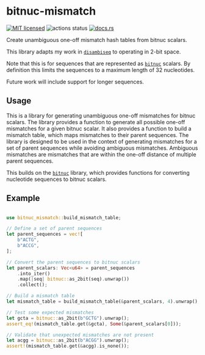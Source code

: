 # bitnuc-mismatch

[![MIT licensed](https://img.shields.io/badge/license-MIT-blue.svg)](./LICENSE.md)
![actions status](https://github.com/noamteyssier/bitnuc-mismatch/workflows/CI/badge.svg)
[![docs.rs](https://img.shields.io/docsrs/bitnuc-mismatch?color=green&label=docs.rs)](https://docs.rs/bitnuc_mismatch/latest/bitnuc_mismatch/)

Create unambiguous one-off mismatch hash tables from bitnuc scalars.

This library adapts my work in [`disambiseq`](https://crates.io/crates/disambiseq) to operating in 2-bit space.

Note that this is for sequences that are represented as [`bitnuc`](https://crates.io/crates/bitnuc) scalars.
By definition this limits the sequences to a maximum length of 32 nucleotides.

Future work will include support for longer sequences.

## Usage

This is a library for generating unambiguous one-off mismatches for bitnuc scalars.
The library provides a function to generate all possible one-off mismatches for a given bitnuc scalar.
It also provides a function to build a mismatch table, which maps mismatches to their parent sequences.
The library is designed to be used in the context of generating mismatches for a set of parent sequences while avoiding ambiguous mismatches.
Ambiguous mismatches are mismatches that are within the one-off distance of multiple parent sequences.

This builds on the [`bitnuc`](https://crates.io/crates/bitnuc) library, which provides functions for converting nucleotide sequences to bitnuc scalars.

## Example

```rust

use bitnuc_mismatch::build_mismatch_table;

// Define a set of parent sequences
let parent_sequences = vec![
    b"ACTG",
    b"ACCG",
];

// Convert the parent sequences to bitnuc scalars
let parent_scalars: Vec<u64> = parent_sequences
    .into_iter()
    .map(|seq| bitnuc::as_2bit(seq).unwrap())
    .collect();

// Build a mismatch table
let mismatch_table = build_mismatch_table(&parent_scalars, 4).unwrap();

// Test some expected mismatches
let gcta = bitnuc::as_2bit(b"GCTG").unwrap();
assert_eq!(mismatch_table.get(&gcta), Some(&parent_scalars[0]));

// Validate that unexpected mismatches are not present
let acgg = bitnuc::as_2bit(b"ACGG").unwrap();
assert!(mismatch_table.get(&acgg).is_none());
```
